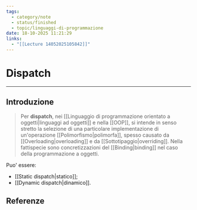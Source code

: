 ```yaml
---
tags:
  - category/note
  - status/finished
  - topic/linguaggi-di-programmazione
date: 18-10-2025 11:21:29
links:
  - "[[Lecture 14052025105842]]"
---
```

# Dispatch
---
## Introduzione
> Per **dispatch**, nei [[Linguaggio di programmazione orientato a oggetti|linguaggi ad oggetti]] e nella [[OOP]], si intende in senso stretto la selezione di una particolare implementazione di un'operazione [[Polimorfismo|polimorfa]], spesso causato da [[Overloading|overloading]] e da [[Sottotipaggio|overriding]].
> Nella fattispecie sono concretizzazioni del [[Binding|binding]] nel caso della programmazione a oggetti.

Puo' essere:
- [[Static dispatch|statico]];
- [[Dynamic dispatch|dinamico]].

## Referenze
